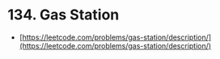 # 134. Gas Station

- [https://leetcode.com/problems/gas-station/description/](https://leetcode.com/problems/gas-station/description/)
